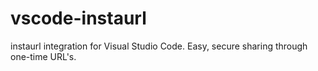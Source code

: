 # vscode-instaurl
instaurl integration for Visual Studio Code. Easy, secure sharing through one-time URL's.
